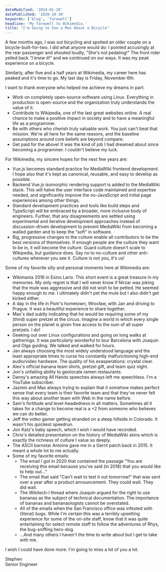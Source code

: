 ```yaml
---
dateModified: '2024-01-20'
datePublished: '2020-10-30'
keywords: ['blog', 'farewell']
headline: 'My farewell to Wikimedia.'
title: "I'm Going to See a Man About a Bicycle"
---
```


A few months ago, I was out bicycling and spotted an older couple on a
bicycle-built-for-two. I did what anyone would do: I pointed accusingly at the
rear passenger and shouted loudly, "She's not pedaling!" The front rider yelled
back _"I knew it!"_ and we continued on our ways. It was my peak experience on a
bicycle.

Similarly, after five and a half years at Wikimedia, my career here has peaked
and it's time to go. My last day is Friday, November 6th.

I want to thank everyone who helped me achieve my dreams in part:

- Work on completely open-source software using Linux. Everything in production
  is open-source and the organization truly understands the value of it.
- Contribute to Wikipedia, one of the last great websites online. A real chance
  to make a positive impact in society and to have a meaningful life as a
  programmer.
- Be with others who cherish truly valuable work. You just can't beat that
  mission. We're all here for the same reasons, and the baseline assumptions
  around core beliefs are beyond compare.
- Get paid for the above! It was the kind of job I had dreamed about since
  becoming a programmer. I couldn't believe my luck.

For Wikimedia, my sincere hopes for the next few years are:

- Vue.js becomes standard practice for MediaWiki frontend development. I hope
  also that it's kept as canonical, reusable, and easy to develop as possible.
- Backend Vue.js isomorphic rendering support is added to the MediaWiki stack.
  This will halve the user interface code maintained and expertise needed, and
  significantly improve the no-JavaScript and initial page experiences among
  other things.
- Standard development practices and tools like build steps and TypeScript will
  be embraced by a broader, more inclusive body of engineers. Further, that any
  disagreements are settled using experimental and iterative development
  approaches instead of discussion-driven development to prevent MediaWiki from
  becoming a walled garden and to keep the “soft” in software.
- Big, progressive changes to the culture enable all contributors to be the best
  versions of themselves. If enough people are the culture they want to be in,
  it will become the culture. Guard culture doesn't scale to Wikipedia, but
  guidance does. Say no to no-culture and other anti-cultures wherever you see
  it. Culture is not you, it's us!

Some of my favorite silly and personal moments here at Wikimedia are:

- Wikimania 2016 in Esino Lario. This short event is a great treasure in my
  memories. My only regret is that I will never know if Nirzar was joking that
  the mule was aggressive and did not wish to be petted. He seemed happy enough
  to me. I ultimately didn't pet the mule but I also didn't get kicked either.
- A day in the life in Piotr's hometown, Wrocław, with Jan and driving to
  Prague. It was a beautiful experience to share together.
- Max's dad subtly indicating that he would be requiring some of my (third)
  super pretzel at the circus. Imagine a world in which every single person on
  the planet is given free access to the sum of all super pretzels. I do!
- Geeking out over Linux configurations and going on long walks at gatherings.
  It was particularly wonderful to tour Barcelona with Joaquin and Olga guiding.
  We talked and walked for hours.
- Jan always choosing the most widely understood language and the least
  appropriate times to curse his constantly malfunctioning high-end audio/video
  hardware. The quality of his exasperations: crystal clear.
- Alex's official banana team shirts, pretzel gift, and team quiz night.
- Jon's unfailing ability to geolocate ramen restaurants.
- Danny's amazing All Hands speeches always left me speechless. I'm a YouTube
  subscriber.
- Jazmin and Max always trying to explain that it somehow makes perfect sense
  that every team is their favorite team and that they've never felt this way
  about another team with Web in the name before.
- Sam's fortitude and level-headedness in all matters. Sometimes all it takes
  for a change to become real is a +2 from someone who believes we can do
  better.
- Jeff the video gamer getting stranded on a steep hillside in Colorado. It
  wasn't his quickest speedrun.
- Jon Katz's baby speech, which I wish I would have recorded.
- Chris's detailed presentation on the history of MediaWiki skins which is
  exactly the richness of culture I value so deeply.
- The ASCII barnstar Antoine gave me in a Gerrit patch back in 2015. It meant a
  whole lot to me actually.
- Some of my favorite emails:
  - The email I got in 2020 that contained the passage "You are receiving this
    email because you've said (in 2018) that you would like to help out..."
  - The email that said "Can't wait to test it out tomorrow!" that was sent over
    a year after a product announcement. They could wait. They did wait.
  - The Wikitech-l thread where Joaquin argued for the right to use bananas as
    the subject of technical documentation. The importance of bananas and
    bananaologists cannot be overstated.
  - All of the emails when the San Francisco office was infested with (literal)
    bugs. While I'm certain this was a terribly upsetting experience for some of
    the on-site staff, know that it was quite entertaining for select remote
    staff to follow the adventures of Rhys, the bug-sniffing hero-dog.
  - …And many others I haven't the time to write about but I get to take with
    me.

I wish I could have done more. I'm going to miss a lot of you a lot.

Stephen<br>Senior Engineer
